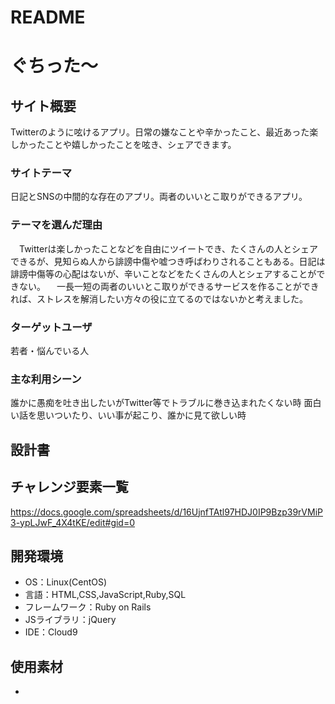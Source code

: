 # README

# ぐちった〜

## サイト概要
Twitterのように呟けるアプリ。日常の嫌なことや辛かったこと、最近あった楽しかったことや嬉しかったことを呟き、シェアできます。

### サイトテーマ
日記とSNSの中間的な存在のアプリ。両者のいいとこ取りができるアプリ。

### テーマを選んだ理由
　Twitterは楽しかったことなどを自由にツイートでき、たくさんの人とシェアできるが、見知らぬ人から誹謗中傷や嘘つき呼ばわりされることもある。日記は誹謗中傷等の心配はないが、辛いことなどをたくさんの人とシェアすることができない。
　一長一短の両者のいいとこ取りができるサービスを作ることができれば、ストレスを解消したい方々の役に立てるのではないかと考えました。

### ターゲットユーザ
若者・悩んでいる人

### 主な利用シーン
誰かに愚痴を吐き出したいがTwitter等でトラブルに巻き込まれたくない時
面白い話を思いついたり、いい事が起こり、誰かに見て欲しい時


## 設計書


## チャレンジ要素一覧
https://docs.google.com/spreadsheets/d/16UjnfTAtl97HDJ0IP9Bzp39rVMiP3-ypLJwF_4X4tKE/edit#gid=0

## 開発環境
- OS：Linux(CentOS)
- 言語：HTML,CSS,JavaScript,Ruby,SQL
- フレームワーク：Ruby on Rails
- JSライブラリ：jQuery
- IDE：Cloud9

## 使用素材
- 
